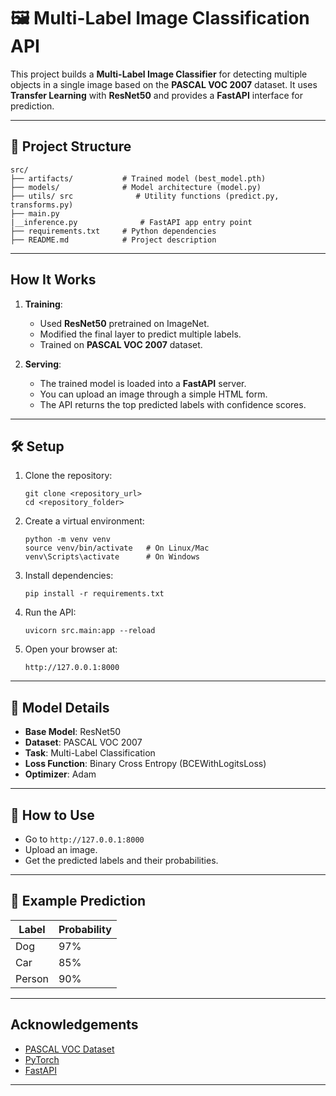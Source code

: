 # 🖼️ Multi-Label Image Classification API

This project builds a **Multi-Label Image Classifier** for detecting multiple objects in a single image based on the **PASCAL VOC 2007** dataset. It uses **Transfer Learning** with **ResNet50** and provides a **FastAPI** interface for prediction.

---

## 🚀 Project Structure
```
src/
├── artifacts/           # Trained model (best_model.pth)
├── models/              # Model architecture (model.py)
├── utils/ src              # Utility functions (predict.py, transforms.py)
├── main.py
|__inference.py              # FastAPI app entry point
├── requirements.txt     # Python dependencies
├── README.md            # Project description
```

---

##  How It Works

1. **Training**:  
   - Used **ResNet50** pretrained on ImageNet.
   - Modified the final layer to predict multiple labels.
   - Trained on **PASCAL VOC 2007** dataset.

2. **Serving**:  
   - The trained model is loaded into a **FastAPI** server.
   - You can upload an image through a simple HTML form.
   - The API returns the top predicted labels with confidence scores.

---

## 🛠️ Setup

1. Clone the repository:
   ```
   git clone <repository_url>
   cd <repository_folder>
   ```

2. Create a virtual environment:
   ```
   python -m venv venv
   source venv/bin/activate   # On Linux/Mac
   venv\Scripts\activate      # On Windows
   ```

3. Install dependencies:
   ```
   pip install -r requirements.txt
   ```

4. Run the API:
   ```
   uvicorn src.main:app --reload
   ```

5. Open your browser at:
   ```
   http://127.0.0.1:8000
   ```

---

## 🧠 Model Details

- **Base Model**: ResNet50
- **Dataset**: PASCAL VOC 2007
- **Task**: Multi-Label Classification
- **Loss Function**: Binary Cross Entropy (BCEWithLogitsLoss)
- **Optimizer**: Adam

---

## 📸 How to Use

- Go to `http://127.0.0.1:8000`
- Upload an image.
- Get the predicted labels and their probabilities.

---

## 📂 Example Prediction

| Label         | Probability |
|---------------|-------------|
| Dog           | 97%         |
| Car           | 85%         |
| Person        | 90%         |

---

##  Acknowledgements

- [PASCAL VOC Dataset](http://host.robots.ox.ac.uk/pascal/VOC/voc2007/)
- [PyTorch](https://pytorch.org/)
- [FastAPI](https://fastapi.tiangolo.com/)

---
